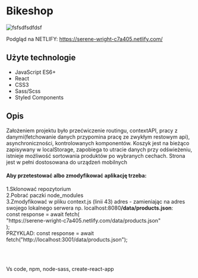<h1>Bikeshop</h1>

![fsfsdfsdfdsf](https://user-images.githubusercontent.com/30511389/65295784-b0bd8880-db62-11e9-8f1d-d3b64fa59892.png)

Podgląd na NETLIFY: https://serene-wright-c7a405.netlify.com/
<h2>Użyte technologie</h2>
<ul>
  <li>JavaScript ES6+</li>
  <li>React</li>
  <li>CSS3</li>
  <li>Sass/Scss</li>
  <li>Styled Components</li>
</ul>

<h2>Opis</h2>
Założeniem projektu było przećwiczenie routingu, contextAPI, pracy z danymi(fetchowanie danych przypomina pracę ze zwykłym restowym api), asynchroniczności, kontrolowanych komponentów.
Koszyk jest na bieżąco zapisywany w localStorage, zapobiega to utracie danych przy odświeżeniu, istnieje możliwość sortowania produktów po wybranych cechach.
Strona jest w pełni dostosowana do urządzeń mobilnych

<br/>
<h4>Aby przetestować albo zmodyfikować aplikację trzeba:</h4>
1.Sklonować repozytorium<br/>
2.Pobrać paczki node_modules<br/>
3.Zmodyfikować w pliku context.js (linii 43) adres - zamieniając na adres swojego lokalnego serwera np. localhost:8080<strong>/data/products.json</strong>:<br/>
      const response = await fetch(<br/>
        "https://serene-wright-c7a405.netlify.com/data/products.json"<br/>
      );<br/>
      PRZYKLAD: const response = await fetch("http://localhost:3001/data/products.json");<br/>
      

<br/><br/>

Vs code, npm, node-sass, create-react-app
